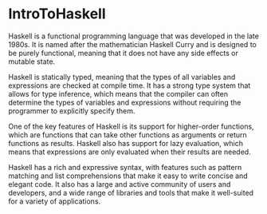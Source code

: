 # IntroToHaskell

Haskell is a functional programming language that was developed in the late 1980s. It is named after the mathematician Haskell Curry and is designed to be purely functional, meaning that it does not have any side effects or mutable state.

Haskell is statically typed, meaning that the types of all variables and expressions are checked at compile time. It has a strong type system that allows for type inference, which means that the compiler can often determine the types of variables and expressions without requiring the programmer to explicitly specify them.

One of the key features of Haskell is its support for higher-order functions, which are functions that can take other functions as arguments or return functions as results. Haskell also has support for lazy evaluation, which means that expressions are only evaluated when their results are needed.

Haskell has a rich and expressive syntax, with features such as pattern matching and list comprehensions that make it easy to write concise and elegant code. It also has a large and active community of users and developers, and a wide range of libraries and tools that make it well-suited for a variety of applications.
